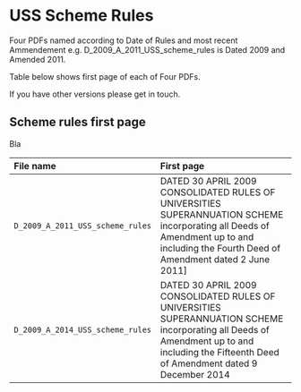 # USS Scheme Rules

Four PDFs named according to Date of Rules and most recent Ammendement e.g. D_2009_A_2011_USS_scheme_rules is Dated 2009 and Amended 2011. 

Table below shows first page of each of Four PDFs. 

If you have other versions please get in touch. 


## Scheme rules first page
Bla

| File name | First page |
|:--|:--|
| `D_2009_A_2011_USS_scheme_rules`|DATED 30 APRIL 2009 CONSOLIDATED RULES OF UNIVERSITIES SUPERANNUATION SCHEME incorporating all Deeds of Amendment up to and including the Fourth Deed of Amendment dated 2 June 2011] |   
| `D_2009_A_2014_USS_scheme_rules` | DATED 30 APRIL 2009 CONSOLIDATED RULES OF UNIVERSITIES SUPERANNUATION SCHEME incorporating all Deeds of Amendment up to and including the Fifteenth Deed of Amendment dated 9 December 2014|   

